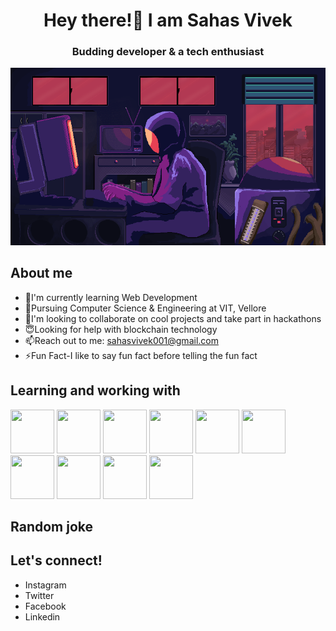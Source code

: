 
<div align="center">

# Hey there!👋 I am Sahas Vivek
### Budding developer & a tech enthusiast
  
 </div>

<p align="center">

<img src="https://github.com/sahas-01/Sahas-README/blob/master/Programmer.gif"/>

</p>

## About me 

- 🌱I'm currently learning Web Development 
- 📖Pursuing Computer Science & Engineering at VIT, Vellore
- 🤙I'm looking to collaborate on cool projects and take part in hackathons
- 😇Looking for help with blockchain technology
- 📫Reach out to me: sahasvivek001@gmail.com
- ⚡Fun Fact-I like to say fun fact before telling the fun fact

## Learning and working with

<p float="left">

<img src="https://camo.githubusercontent.com/bea3c45894fe8d810cfef5e0ba759d28033e0a534186ea1c1b71c70e1a57554f/68747470733a2f2f7777772e766563746f726c6f676f2e7a6f6e652f6c6f676f732f77335f68746d6c352f77335f68746d6c352d69636f6e2e737667" width="70" height="70">
<img src="https://cdn.iconscout.com/icon/free/png-512/css3-9-1175237.png" width="70" height="70">  
<img src="https://brandslogos.com/wp-content/uploads/thumbs/bootstrap-logo-vector.svg" width="70" height="70"> 
<img src ="https://camo.githubusercontent.com/e9306bcaa5457a3bb58aa38c9f2fb71e856479bd7a3726204ca07412e45f667f/68747470733a2f2f7777772e766563746f726c6f676f2e7a6f6e652f6c6f676f732f707974686f6e2f707974686f6e2d69636f6e2e737667" width="70" height="70">
<img src="https://camo.githubusercontent.com/fac0ce5dcaa1ab86ee0141b574fd7d7ddd10d354419b873752cdc61c3d4e2d78/68747470733a2f2f7777772e766563746f726c6f676f2e7a6f6e652f6c6f676f732f6a71756572792f6a71756572792d766572746963616c2e737667" width="70" height="70">
<img src="https://cdn.iconscout.com/icon/free/png-512/node-js-1174925.png" width="70" height="70">
<img src="https://cdn.icon-icons.com/icons2/2108/PNG/512/javascript_icon_130900.png" width="70" height="70">
<img src="https://camo.githubusercontent.com/1b938a8770774c11ebdf27c1c371d173a48c6f0504cc224a8a6b47d5a8a332ac/68747470733a2f2f7777772e766563746f726c6f676f2e7a6f6e652f6c6f676f732f6d6f6e676f64622f6d6f6e676f64622d69636f6e2e737667" width="70" height="70">
<img src="https://camo.githubusercontent.com/19ab6bd09ac44d51db909362f5b77c47ab5679fda118a0bb5bfccf72cfc2a0d1/68747470733a2f2f7777772e766563746f726c6f676f2e7a6f6e652f6c6f676f732f6d7973716c2f6d7973716c2d617232312e737667" width="70" height="70">
<img src="https://seeklogo.com/images/C/c-logo-43CE78FF9C-seeklogo.com.png" width="70" height="70">
  

  
</p>

## Random joke


## Let's connect!

- Instagram
- Twitter
- Facebook
- Linkedin
